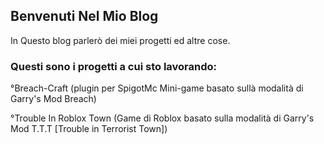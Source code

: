 ## Benvenuti Nel Mio Blog

In Questo blog parlerò dei miei progetti ed altre cose.

### Questi sono i progetti a cui sto lavorando:
°Breach-Craft (plugin per SpigotMc Mini-game basato sullà modalità di Garry's Mod Breach)

°Trouble In Roblox Town (Game di Roblox basato sulla modalità di Garry's Mod T.T.T [Trouble in Terrorist Town])
